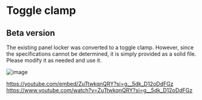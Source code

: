 # Toggle clamp

## Beta version

The existing panel locker was converted to a toggle clamp.
However, since the specifications cannot be determined, it is simply provided as a solid file.
Please modify it as needed and use it.

![image](https://github.com/v6cl/MyDIYthings/assets/16078263/54c1d408-0dc1-4c49-8d0b-8bd620ea5b54)

https://youtube.com/embed/ZuTtwkqnQRY?si=g__5dk_D12oDdFGz
https://www.youtube.com/watch?v=ZuTtwkqnQRY?si=g__5dk_D12oDdFGz
